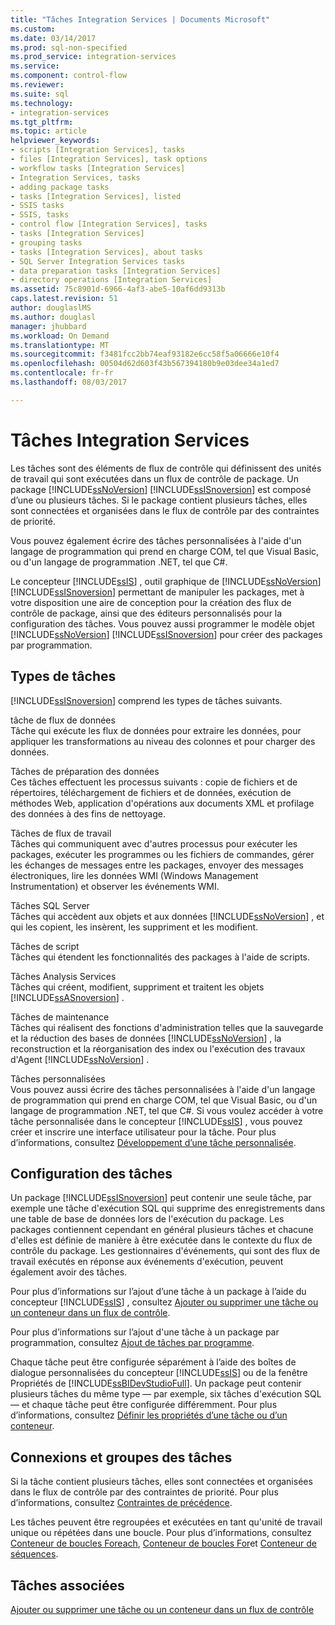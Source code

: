 ```yaml
---
title: "Tâches Integration Services | Documents Microsoft"
ms.custom: 
ms.date: 03/14/2017
ms.prod: sql-non-specified
ms.prod_service: integration-services
ms.service: 
ms.component: control-flow
ms.reviewer: 
ms.suite: sql
ms.technology:
- integration-services
ms.tgt_pltfrm: 
ms.topic: article
helpviewer_keywords:
- scripts [Integration Services], tasks
- files [Integration Services], task options
- workflow tasks [Integration Services]
- Integration Services, tasks
- adding package tasks
- tasks [Integration Services], listed
- SSIS tasks
- SSIS, tasks
- control flow [Integration Services], tasks
- tasks [Integration Services]
- grouping tasks
- tasks [Integration Services], about tasks
- SQL Server Integration Services tasks
- data preparation tasks [Integration Services]
- directory operations [Integration Services]
ms.assetid: 75c8901d-6966-4af3-abe5-10af6dd9313b
caps.latest.revision: 51
author: douglaslMS
ms.author: douglasl
manager: jhubbard
ms.workload: On Demand
ms.translationtype: MT
ms.sourcegitcommit: f3481fcc2bb74eaf93182e6cc58f5a06666e10f4
ms.openlocfilehash: 00504d62d603f43b567394180b9e03dee34a1ed7
ms.contentlocale: fr-fr
ms.lasthandoff: 08/03/2017

---
```

# <a name="integration-services-tasks"></a>Tâches Integration Services
  Les tâches sont des éléments de flux de contrôle qui définissent des unités de travail qui sont exécutées dans un flux de contrôle de package. Un package [!INCLUDE[ssNoVersion](../../includes/ssnoversion-md.md)] [!INCLUDE[ssISnoversion](../../includes/ssisnoversion-md.md)] est composé d’une ou plusieurs tâches. Si le package contient plusieurs tâches, elles sont connectées et organisées dans le flux de contrôle par des contraintes de priorité.  
  
 Vous pouvez également écrire des tâches personnalisées à l'aide d'un langage de programmation qui prend en charge COM, tel que Visual Basic, ou d'un langage de programmation .NET, tel que C#.  
  
 Le concepteur [!INCLUDE[ssIS](../../includes/ssis-md.md)] , outil graphique de [!INCLUDE[ssNoVersion](../../includes/ssnoversion-md.md)] [!INCLUDE[ssISnoversion](../../includes/ssisnoversion-md.md)] permettant de manipuler les packages, met à votre disposition une aire de conception pour la création des flux de contrôle de package, ainsi que des éditeurs personnalisés pour la configuration des tâches. Vous pouvez aussi programmer le modèle objet [!INCLUDE[ssNoVersion](../../includes/ssnoversion-md.md)] [!INCLUDE[ssISnoversion](../../includes/ssisnoversion-md.md)] pour créer des packages par programmation.  
  
## <a name="types-of-tasks"></a>Types de tâches  
 [!INCLUDE[ssISnoversion](../../includes/ssisnoversion-md.md)] comprend les types de tâches suivants.  
  
 tâche de flux de données  
 Tâche qui exécute les flux de données pour extraire les données, pour appliquer les transformations au niveau des colonnes et pour charger des données.  
  
 Tâches de préparation des données  
 Ces tâches effectuent les processus suivants : copie de fichiers et de répertoires, téléchargement de fichiers et de données, exécution de méthodes Web, application d'opérations aux documents XML et profilage des données à des fins de nettoyage.  
  
 Tâches de flux de travail  
 Tâches qui communiquent avec d'autres processus pour exécuter les packages, exécuter les programmes ou les fichiers de commandes, gérer les échanges de messages entre les packages, envoyer des messages électroniques, lire les données WMI (Windows Management Instrumentation) et observer les événements WMI.  
  
 Tâches SQL Server  
 Tâches qui accèdent aux objets et aux données [!INCLUDE[ssNoVersion](../../includes/ssnoversion-md.md)] , et qui les copient, les insèrent, les suppriment et les modifient.  
  
 Tâches de script  
 Tâches qui étendent les fonctionnalités des packages à l'aide de scripts.  
  
 Tâches Analysis Services  
 Tâches qui créent, modifient, suppriment et traitent les objets [!INCLUDE[ssASnoversion](../../includes/ssasnoversion-md.md)] .  
  
 Tâches de maintenance  
 Tâches qui réalisent des fonctions d'administration telles que la sauvegarde et la réduction des bases de données [!INCLUDE[ssNoVersion](../../includes/ssnoversion-md.md)] , la reconstruction et la réorganisation des index ou l'exécution des travaux d'Agent [!INCLUDE[ssNoVersion](../../includes/ssnoversion-md.md)] .  
  
 Tâches personnalisées  
 Vous pouvez aussi écrire des tâches personnalisées à l'aide d'un langage de programmation qui prend en charge COM, tel que Visual Basic, ou d'un langage de programmation .NET, tel que C#. Si vous voulez accéder à votre tâche personnalisée dans le concepteur [!INCLUDE[ssIS](../../includes/ssis-md.md)] , vous pouvez créer et inscrire une interface utilisateur pour la tâche. Pour plus d’informations, consultez [Développement d’une tâche personnalisée](../../integration-services/extending-packages-custom-objects/task/developing-a-custom-task.md).  
  
## <a name="configuration-of-tasks"></a>Configuration des tâches  
 Un package [!INCLUDE[ssISnoversion](../../includes/ssisnoversion-md.md)] peut contenir une seule tâche, par exemple une tâche d'exécution SQL qui supprime des enregistrements dans une table de base de données lors de l'exécution du package. Les packages contiennent cependant en général plusieurs tâches et chacune d'elles est définie de manière à être exécutée dans le contexte du flux de contrôle du package. Les gestionnaires d'événements, qui sont des flux de travail exécutés en réponse aux événements d'exécution, peuvent également avoir des tâches.  
  
 Pour plus d’informations sur l’ajout d’une tâche à un package à l’aide du concepteur [!INCLUDE[ssIS](../../includes/ssis-md.md)] , consultez [Ajouter ou supprimer une tâche ou un conteneur dans un flux de contrôle](../../integration-services/control-flow/add-or-delete-a-task-or-a-container-in-a-control-flow.md).  
  
 Pour plus d’informations sur l’ajout d'une tâche à un package par programmation, consultez [Ajout de tâches par programme](../../integration-services/building-packages-programmatically/adding-tasks-programmatically.md).  
  
 Chaque tâche peut être configurée séparément à l’aide des boîtes de dialogue personnalisées du concepteur [!INCLUDE[ssIS](../../includes/ssis-md.md)] ou de la fenêtre Propriétés de [!INCLUDE[ssBIDevStudioFull](../../includes/ssbidevstudiofull-md.md)]. Un package peut contenir plusieurs tâches du même type — par exemple, six tâches d'exécution SQL — et chaque tâche peut être configurée différemment. Pour plus d’informations, consultez [Définir les propriétés d’une tâche ou d’un conteneur](http://msdn.microsoft.com/library/52d47ca4-fb8c-493d-8b2b-48bb269f859b).  
  
## <a name="tasks-connections-and-groups"></a>Connexions et groupes des tâches  
 Si la tâche contient plusieurs tâches, elles sont connectées et organisées dans le flux de contrôle par des contraintes de priorité. Pour plus d’informations, consultez [Contraintes de précédence](../../integration-services/control-flow/precedence-constraints.md).  
  
 Les tâches peuvent être regroupées et exécutées en tant qu'unité de travail unique ou répétées dans une boucle. Pour plus d’informations, consultez [Conteneur de boucles Foreach](../../integration-services/control-flow/foreach-loop-container.md), [Conteneur de boucles For](../../integration-services/control-flow/for-loop-container.md)et [Conteneur de séquences](../../integration-services/control-flow/sequence-container.md).  
  
## <a name="related-tasks"></a>Tâches associées  
 [Ajouter ou supprimer une tâche ou un conteneur dans un flux de contrôle](../../integration-services/control-flow/add-or-delete-a-task-or-a-container-in-a-control-flow.md)  
  
  

